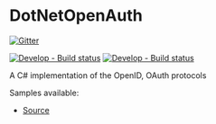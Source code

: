 DotNetOpenAuth
==============

[![Gitter](https://badges.gitter.im/Join%20Chat.svg)](https://gitter.im/DotNetOpenAuth/DotNetOpenAuth?utm_source=badge&utm_medium=badge&utm_campaign=pr-badge&utm_content=badge)

[![Develop - Build status](https://ci.appveyor.com/api/projects/status/fauljiay19x15hn5/branch/master?svg=true)](https://ci.appveyor.com/project/DavidChristiansen/dotnetopenauth-518/branch/develop)
[![Develop - Build status](https://ci.appveyor.com/api/projects/status/fauljiay19x15hn5/branch/master?svg=true)](https://ci.appveyor.com/project/DavidChristiansen/dotnetopenauth-518/branch/master)

A C# implementation of the OpenID, OAuth protocols

Samples available:

* [Source](https://github.com/DotNetOpenAuth/DotNetOpenAuth.Samples)
